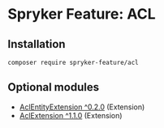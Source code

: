 # Spryker Feature: ACL



## Installation

```
composer require spryker-feature/acl
```

## Optional modules
- [AclEntityExtension ^0.2.0](https://github.com/spryker/acl-entity-extension) (Extension)
- [AclExtension ^1.1.0](https://github.com/spryker/acl-extension) (Extension)

